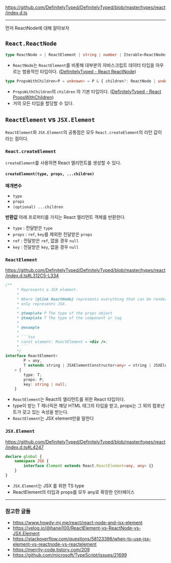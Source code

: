 https://github.com/DefinitelyTyped/DefinitelyTyped/blob/master/types/react/index.d.ts

---
먼저 ReactNode에 대해 알아보자

## `React.ReactNode`
```typescript
type ReactNode = | ReactElement | string | number | Iterable<ReactNode> | ReactPortal | boolean | null | undefined
```
- `ReactNode`는 `ReactElement`를 비롯해 대부분의 자바스크립트 데이터 타입을 아우르는 범용적인 타입이다. ([DefinitelyTyped - React ReactNode](https://github.com/DefinitelyTyped/DefinitelyTyped/blob/master/types/react/index.d.ts#L478-L489))
```typescript
type PropsWithChildren<P = unknown> = P & { children?: ReactNode | undefined };
```
- `PropsWithChildren`의 `children` 의 기본 타입이다. ([DefinitelyTyped - React PropsWithChildren](https://github.com/DefinitelyTyped/DefinitelyTyped/blob/master/types/react/index.d.ts#L1586))
- 거의 모든 타입을 할당할 수 있다.

## `ReactElement` vs `JSX.Element`
`ReactElement`와 `JSX.Element`의 공통점은 모두 `React.createElement`의 리턴 값이라는 점이다.
### `React.createElement`
`createElement`를 사용하면 React 엘리먼트를 생성할 수 있다.

#### `createElement(type, props, ...children)`

**매개변수**
- `type` 
- `props`
- `(optional) ...children`

**반환값**
아래 프로퍼티를 가지는 React 엘리먼트 객체를 반환한다.
- `type` : 전달받은 `type`
- `props` : `ref`, `key`를 제외한 전달받은 `props`
- `ref` : 전달받은 `ref`, 없을 경우 `null`
- `key` : 전달받은 `key`, 없을 경우 `null`

### `ReactElement`
https://github.com/DefinitelyTyped/DefinitelyTyped/blob/master/types/react/index.d.ts#L312C5-L334
```typescript
/**
     * Represents a JSX element.
     *
     * Where {@link ReactNode} represents everything that can be rendered, `ReactElement`
     * only represents JSX.
     *
     * @template P The type of the props object
     * @template T The type of the component or tag
     *
     * @example
     *
     * ```tsx
     * const element: ReactElement = <div />;
     * ```
     */
interface ReactElement<
        P = any,
        T extends string | JSXElementConstructor<any> = string | JSXElementConstructor<any>,
    > {
        type: T;
        props: P;
        key: string | null;
    }
```
- `ReactElement`는 React의 엘리먼트를 위한 React 타입이다.
- type이 받는 T 제너릭은 해당 HTML 태그의 타입을 받고, props는 그 외의 컴포넌트가 갖고 있는 속성을 받는다.
- `ReactElement`는 JSX element만을 말한다

### `JSX.Element`
https://github.com/DefinitelyTyped/DefinitelyTyped/blob/master/types/react/index.d.ts#L4247
```typescript
declare global {
	namespace JSX {
		interface Element extends React.ReactElement<any, any> {}
	}
}
```
- `JSX.Element`는 JSX 를 위한 TS type
- ReactElement의 타입과 props를 모두 any로 확장한 인터페이스

---
### 참고한 글들
- https://www.howdy-mj.me/react/react-node-and-jsx-element
- https://velog.io/@hanei100/ReactElement-vs-ReactNode-vs-JSX.Element
- https://stackoverflow.com/questions/58123398/when-to-use-jsx-element-vs-reactnode-vs-reactelement
- https://merrily-code.tistory.com/209
- https://github.com/microsoft/TypeScript/issues/21699
